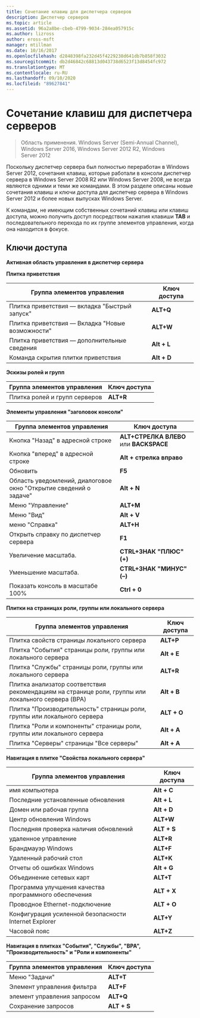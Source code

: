 ```yaml
---
title: Сочетание клавиш для диспетчера серверов
description: Диспетчер серверов
ms.topic: article
ms.assetid: 96a2a8be-cbeb-4799-9034-284ea057915c
ms.author: lizross
author: eross-msft
manager: mtillman
ms.date: 10/16/2017
ms.openlocfilehash: d2848398fa232d45f4229238d641db7b858f3032
ms.sourcegitcommit: db2d46842c68813d043738d6523f13d8454fc972
ms.translationtype: MT
ms.contentlocale: ru-RU
ms.lasthandoff: 09/10/2020
ms.locfileid: "89627841"
---
```

# <a name="keyboard-shortcuts-for-server-manager"></a>Сочетание клавиш для диспетчера серверов

>Область применения. Windows Server (Semi-Annual Channel), Windows Server 2016, Windows Server 2012 R2, Windows Server 2012

Поскольку диспетчер сервера был полностью переработан в Windows Server 2012, сочетания клавиш, которые работали в консоли диспетчер сервера в Windows Server 2008 R2 или Windows Server 2008, не всегда являются одними и теми же командами. В этом разделе описаны новые сочетания клавиш и ключи доступа для диспетчер сервера в Windows Server 2012 и более новых выпусках Windows Server.

К командам, не имеющим собственных сочетаний клавиш или клавиш доступа, можно получить доступ посредством нажатия клавиши **TAB** и последовательного перехода по их группе элементов управления, когда она находится в фокусе.

## <a name="access-keys"></a>Ключи доступа
**Активная область управления в диспетчер сервера**

**Плитка приветствия**

|Группа элементов управления|Ключ доступа|
|---------|-------|
|Плитка приветствия — вкладка "Быстрый запуск"|**ALT+Q**|
|Плитка приветствия — Вкладка "Новые возможности"|**ALT+W**|
|Плитка приветствия — дополнительные сведения|**Alt + L**|
|Команда скрытия плитки приветствия|**Alt + D**|

**Эскизы ролей и групп**

|Группа элементов управления|Ключ доступа|
|---------|-------|
|Плитка ролей и групп серверов|**ALT+R**|

**Элементы управления "заголовок консоли"**

|Группа элементов управления|Ключ доступа|
|---------|-------|
|Кнопка "Назад" в адресной строке|**ALT+СТРЕЛКА ВЛЕВО** или **BACKSPACE**|
|Кнопка "вперед" в адресной строке|**Alt + стрелка вправо**|
|Обновить|**F5**|
|Область уведомлений, диалоговое окно "Открытие сведений о задаче"|**Alt + N**|
|Меню "Управление"|**ALT+M**|
|Меню "Вид"|**Alt + V**|
|меню "Справка"|**ALT+H**|
|Открыть справку по диспетчер сервера|**F1**|
|Увеличение масштаба.|**CTRL+ЗНАК "ПЛЮС" (+)**|
|Уменьшение масштаба.|**CTRL+ЗНАК "МИНУС" (–)**|
|Показать консоль в масштабе 100%|**Ctrl + 0**|

**Плитки на страницах роли, группы или локального сервера**

|Группа элементов управления|Ключ доступа|
|---------|-------|
|Плитка свойств страницы локального сервера|**ALT+P**|
|Плитка "События" страницы роли, группы или локального сервера|**Alt + E**|
|Плитка "Службы" страницы роли, группы или локального сервера|**ALT+R**|
|Плитка анализатор соответствия рекомендациям на странице роли, группы или локального сервера (BPA)|**Alt + B**|
|Плитка "Производительность" страницы роли, группы или локального сервера|**ALT + O**|
|Плитка "Роли и компоненты" страницы роли, группы или локального сервера|**Alt + A**|
|Плитка "Серверы" страницы "Все серверы"|**Alt + A**|

**Навигация в плитке "Свойства локального сервера"**

|Группа элементов управления|Ключ доступа|
|---------|-------|
|имя компьютера|**Alt + C**|
|Последние установленные обновления|**Alt + L**|
|Домен или рабочая группа|**Alt + D**|
|Центр обновления Windows|**ALT+W**|
|Последняя проверка наличия обновлений|**ALT + S**|
|удаленное управление|**ALT+R**|
|Брандмауэр Windows|**ALT+F**|
|Удаленный рабочий стол|**ALT+K**|
|Отчеты об ошибках Windows|**Alt + G**|
|Объединение сетевых карт|**ALT+T**|
|Программа улучшения качества программного обеспечения|**ALT + X**|
|Проводное Ethernet-подключение|**ALT + O**|
|Конфигурация усиленной безопасности Internet Explorer|**ALT+Y**|
|Часовой пояс|**ALT+Z**|

**Навигация в плитках "События", "Службы", "BPA", "Производительность" и "Роли и компоненты"**

|Группа элементов управления|Ключ доступа|
|---------|-------|
|Меню "Задачи"|**ALT+T**|
|Элемент управления фильтра|**ALT+F**|
|элемент управления запросом|**ALT+Q**|
|Сохранение запросов|**ALT + S**|
